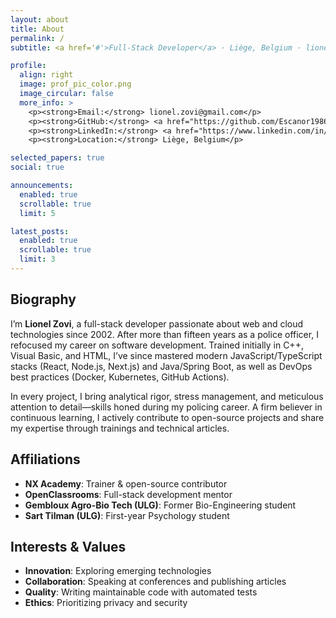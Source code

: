 ```yaml
---
layout: about
title: About
permalink: /
subtitle: <a href='#'>Full-Stack Developer</a> · Liège, Belgium · lionel.zovi@gmail.com

profile:
  align: right
  image: prof_pic_color.png
  image_circular: false
  more_info: >
    <p><strong>Email:</strong> lionel.zovi@gmail.com</p>
    <p><strong>GitHub:</strong> <a href="https://github.com/Escanor1986">Escanor1986</a></p>
    <p><strong>LinkedIn:</strong> <a href="https://www.linkedin.com/in/lionelzovi/">lionelzovi</a></p>
    <p><strong>Location:</strong> Liège, Belgium</p>

selected_papers: true
social: true

announcements:
  enabled: true
  scrollable: true
  limit: 5

latest_posts:
  enabled: true
  scrollable: true
  limit: 3
---
```


## Biography

I’m **Lionel Zovi**, a full-stack developer passionate about web and cloud technologies since 2002. After more than fifteen years as a police officer, I refocused my career on software development. Trained initially in C++, Visual Basic, and HTML, I’ve since mastered modern JavaScript/TypeScript stacks (React, Node.js, Next.js) and Java/Spring Boot, as well as DevOps best practices (Docker, Kubernetes, GitHub Actions).

In every project, I bring analytical rigor, stress management, and meticulous attention to detail—skills honed during my policing career. A firm believer in continuous learning, I actively contribute to open-source projects and share my expertise through trainings and technical articles.

## Affiliations

- **NX Academy**: Trainer & open-source contributor  
- **OpenClassrooms**: Full-stack development mentor  
- **Gembloux Agro-Bio Tech (ULG)**: Former Bio-Engineering student  
- **Sart Tilman (ULG)**: First-year Psychology student  

## Interests & Values

- **Innovation**: Exploring emerging technologies  
- **Collaboration**: Speaking at conferences and publishing articles  
- **Quality**: Writing maintainable code with automated tests  
- **Ethics**: Prioritizing privacy and security  
